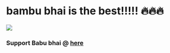 
# bambu bhai is the best!!!!! 🔥🔥🔥
<img src="https://media.discordapp.net/attachments/937957318249816094/1058833799212970014/SPOILER_Babu_Bhai.png">
<h3>Support Babu bhai @ <a href="https://adarshdevashish.me/">here</a></h3>
